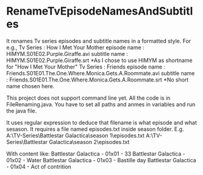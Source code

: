 # RenameTvEpisodeNamesAndSubtitles
It renames Tv series episodes and subtitle names in a formatted style.
For e.g.,
Tv Series : How I Met Your Mother
    episode name : HIMYM.S01E02.Purple.Giraffe.avi
    subtitle name : HIMYM.S01E02.Purple.Giraffe.srt
    *As I chose to use HIMYM as shortname for "How I Met Your Mother"
Tv Series : Friends
    episode name : Friends.S01E01.The.One.Where.Monica.Gets.A.Roommate.avi
    subtitle name : Friends.S01E01.The.One.Where.Monica.Gets.A.Roommate.srt
    *No short name chosen here.
    
This project does not support command line yet. All the code is in FileRenaming.java. 
You have to set all paths and anmes in variables and run the java file.

It uses regular expression to deduce that filename is what episode and what sesason. 
It requires a file named episodes.txt inside season folder.
E.g.
   A:\TV-Series\Battlestar Galactica\season 1\episodes.txt
   A:\TV-Series\Battlestar Galactica\season 2\episodes.txt
   
  With content like:
  Battlestar Galactica - 01x01 - 33
	Battlestar Galactica - 01x02 - Water
	Battlestar Galactica - 01x03 - Bastille day
	Battlestar Galactica - 01x04 - Act of contrition

